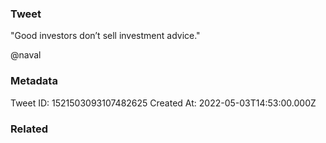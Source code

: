 ### Tweet
"Good investors don’t sell investment advice."

@naval

### Metadata
Tweet ID: 1521503093107482625
Created At: 2022-05-03T14:53:00.000Z

### Related

